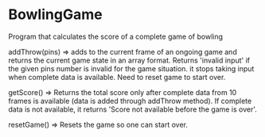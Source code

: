 # BowlingGame
Program that calculates the score of a complete game of bowling

addThrow(pins) => adds to the current frame of an ongoing game and returns the current game state in an array format. Returns 'invalid input' if the given pins number is invalid for the game situation. it stops taking input when complete data is available. Need to reset game to start over.

getScore() => Returns the total score only after complete data from 10 frames is available (data is added through addThrow method). If complete data is not available, it returns 'Score not available before the game is over'.

resetGame() => Resets the game so one can start over.
